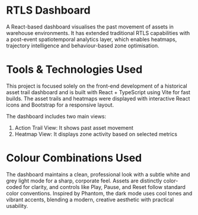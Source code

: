 # RTLS Dashboard  
A React-based dashboard visualises the past movement of assets in warehouse environments. It has extended traditional RTLS capabilities with a post-event spatiotemporal analytics layer, which enables heatmaps, trajectory intelligence and behaviour-based zone optimisation.

# Tools & Technologies Used 
This project is focused solely on the front-end development of a historical asset trail dashboard and is built with React + TypeScript using Vite for fast builds. The asset trails and heatmaps were displayed with interactive React icons and Bootstrap for a responsive layout. 

The dashboard includes two main views: 
1. Action Trail View: It shows past asset movement 
2. Heatmap View: It displays zone activity based on selected metrics 

# Colour Combinations Used
The dashboard maintains a clean, professional look with a subtle white and grey light mode for a sharp, corporate feel. Assets are distinctly color-coded for clarity, and controls like Play, Pause, and Reset follow standard color conventions. Inspired by Phantom, the dark mode uses cool tones and vibrant accents, blending a modern, creative aesthetic with practical usability.



